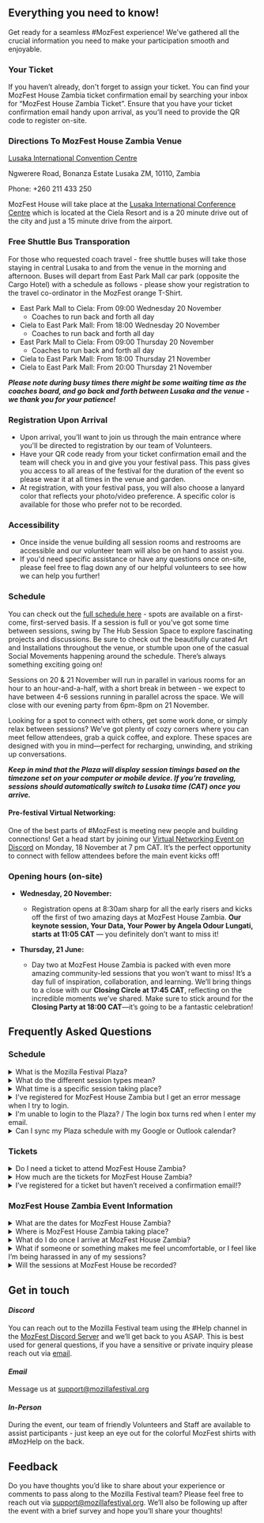 <!-- This is the help page -->

## Everything you need to know!
 
Get ready for a seamless #MozFest experience! We've gathered all the crucial information you need to make your participation smooth and enjoyable.

### Your Ticket
If you haven’t already, don't forget to assign your ticket. You can find your MozFest House Zambia ticket confirmation email by searching your inbox for “MozFest House Zambia Ticket”. Ensure that you have your ticket confirmation email handy upon arrival, as you’ll need to provide the QR code to register on-site.

### Directions To MozFest House Zambia Venue

[Lusaka International Convention Centre](https://cielaresort.com/licc/)

Ngwerere Road, Bonanza Estate Lusaka ZM, 10110, Zambia

Phone: +260 211 433 250

MozFest House will take place at the [Lusaka International Conference Centre](https://cielaresort.com/licc/) which is located at the Ciela Resort and is a 20 minute drive out of the city and just a 15 minute drive from the airport.

### Free Shuttle Bus Transporation 

For those who requested coach travel - free shuttle buses will take those staying in central Lusaka to and from the venue in the morning and afternoon. Buses will depart from East Park Mall car park (opposite the Cargo Hotel) with a schedule as follows - please show your registration to the travel co-ordinator in the MozFest orange T-Shirt.

* East Park Mall to Ciela: From 09:00 Wednesday 20 November
  * Coaches to run back and forth all day
* Ciela to East Park Mall: From 18:00 Wednesday 20 November
  * Coaches to run back and forth all day
* East Park Mall to Ciela: From 09:00 Thursday 20 November
  * Coaches to run back and forth all day
* Ciela to East Park Mall: From 18:00 Thursday 21 November
* Ciela to East Park Mall: From 20:00 Thursday 21 November

***Please note during busy times there might be some waiting time as the coaches board, and go back and forth between Lusaka and the venue - we thank you for your patience!***

### Registration Upon Arrival

-   Upon arrival, you’ll want to join us through the main entrance where you'll be directed to registration by our team of Volunteers.
-   Have your QR code ready from your ticket confirmation email and the team will check you in and give you your festival pass. This pass gives you access to all areas of the festival for the duration of the event so please wear it at all times in the venue and garden.
-   At registration, with your festival pass, you will also choose a lanyard color that reflects your photo/video preference. A specific color is available for those who prefer not to be recorded.

### Accessibility

-   Once inside the venue building all session rooms and restrooms are accessible and our volunteer team will also be on hand to assist you.
-   If you'd need specific assistance or have any questions once on-site, please feel free to flag down any of our helpful volunteers to see how we can help you further!

### Schedule

You can check out the [full schedule here](https://schedule.mozillafestival.org/plaza) - spots are available on a first-come, first-served basis. If a session is full or you’ve got some time between sessions, swing by The Hub Session Space to explore fascinating projects and discussions. Be sure to check out the beautifully curated Art and Installations throughout the venue, or stumble upon one of the casual Social Movements happening around the schedule. There’s always something exciting going on!

Sessions on 20 & 21 November will run in parallel in various rooms for an hour to an hour-and-a-half, with a short break in between - we expect to have between 4-6 sessions running in parallel across the space. We will close with our evening party from 6pm-8pm on 21 November.

Looking for a spot to connect with others, get some work done, or simply relax between sessions? We’ve got plenty of cozy corners where you can meet fellow attendees, grab a quick coffee, and explore. These spaces are designed with you in mind—perfect for recharging, unwinding, and striking up conversations.

***Keep in mind that the Plaza will display session timings based on the timezone set on your computer or mobile device. If you’re traveling, sessions should automatically switch to Lusaka time (CAT) once you arrive.***

#### Pre-festival Virtual Networking:

One of the best parts of #MozFest is meeting new people and building connections! Get a head start by joining our [Virtual Networking Event on Discord](https://mzl.la/MFHZambiaVirtualNetworkingEvent) on Monday, 18 November at 7 pm CAT. It’s the perfect opportunity to connect with fellow attendees before the main event kicks off!

### Opening hours (on-site)

-   **Wednesday, 20 November:**
	- Registration opens at 8:30am sharp for all the early risers and kicks off the first of two amazing days at MozFest House Zambia. **Our keynote session, Your Data, Your Power by Angela Odour Lungati, starts at 11:05 CAT** — you definitely don’t want to miss it!

-   **Thursday, 21 June:**
	- Day two at MozFest House Zambia is packed with even more amazing community-led sessions that you won’t want to miss! It’s a day full of inspiration, collaboration, and learning. We’ll bring things to a close with our **Closing Circle at 17:45 CAT**, reflecting on the incredible moments we’ve shared. Make sure to stick around for the **Closing Party at 18:00 CAT**—it’s going to be a fantastic celebration!

## Frequently Asked Questions

### Schedule

<details>
<summary>What is the Mozilla Festival Plaza?</summary>
Our Mozilla Festival Plaza, also known as the Mozilla Festival Schedule, is our interactive scheduling platform for MozFest House Zambia Here you will find the full lineup of our sessions, speakers and facilitators, browse through our art exhibits, as well as our amazing 'Dialogues and Debates' series and keynote. Explore and add to your calendar to create your own unforgettable experience!
</details>

<details>
<summary>What do the different session types mean?</summary>

We’ve grouped the sessions at MozFest House Zambia into a few helpful categories to help participants understand how that session will be conducted:
- **Discussion**
Synchronous live sessions bring people together to learn from each other, share experiences, and build a common understanding of a given topic.
- **Workshop**
Synchronous live sessions empower groups to  collaboratively work on a project, co-create and problem-solve collectively, while learning a new skill.
Or
Teamwork makes the dream work! Workshops are your chance to connect, create, and collaborate with fellow minds. Build projects together, learn new skills side-by-side, and tackle challenges as a team.
- **Social Moment**
Forming new connections and deepening conversations is at the heart of MozFest! Sprinkled throughout our schedule lineup you’ll find a number of Social Moments to foster those important discussions outside of a formal session.
- **Community Plenary**
Within the Mozilla Festival schedule, you’ll find various sessions and workshops specially curated or produced by Mozilla for the benefit of the community as a whole. These include our flagship Dialogue and Debate series, the festival Keynote, and other special events throughout the main stage.
- **Arts & Media**
Throughout MozFest House Zambia, you’ll find a wonderful array of engaging art exhibitions and interactive installations. These experiences can be explored in the “Arts & Media” section of the Plaza.

</details>

<details>
<summary>What time is a specific session taking place?</summary>
Each session at MozFest House Zambia will be assigned a specific time and date which you can view in the Plaza. You can click the “Schedule” tab and browse all sessions, or use the search or filter options along the top to deep dive into specific content. 

**Keep in mind that the Plaza will display session timings based on the timezone set on your computer or mobile device. If you’re traveling, sessions should automatically switch to Lusaka time (CAT) once you arrive.**

</details>

<details>
<summary>I've registered for MozFest House Zambia but I get an error message when I try to login.</summary>

  Please ensure you are logging in with the same email that you used when registering for MozFest House Zambia. If you are using the same email address, make sure you have assigned your ticket. Search for your order confirmation email (with the subject line: “MozFest House Zambia Ticket”) and then press the 'View Order' button. If you are still experiencing issues after assigning your ticket, please reach out to [support@mozillafestival.org](mailto:support@mozillafestival.org).
</details>

<details>
<summary>I'm unable to login to the Plaza? / The login box turns red when I enter my email.</summary>

There are a couple of reasons for your email address not being accepted by the system:
- If you have just registered, it can take up to 5 minutes for the schedule to recognize your email address. Please wait a moment and try again.
- Did someone else register on your behalf? First ensure they have assigned the ticket to you, and if they have, you will need to complete your ticket sign up - check your inbox for an email from [support@tito.io](mailto:support@tito.io).
- If you're still having problems logging in after following these steps get in touch with on in the #help channel on Discord or email us at [support@mozillafestival.org](mailto:support@mozillafestival.org)
</details>

<details>
<summary>Can I sync my Plaza schedule with my Google or Outlook calendar?</summary>

  Yes! Follow the simple instructions [HERE](https://schedule.mozillafestival.org/sync-calendar) to add your MozFest session calendar
</details>

 
### Tickets

<details>
<summary>Do I need a ticket to attend MozFest House Zambia?</summary>

Yes, to be able to attend MozFest House Zambia you will need to have registered for a ticket on our website. Tickets are available on our [ticketing page](https://www.mozillafestival.org/en/?tito=%2FMozilla%2Fmozfest-house-zambia%2Fen%2Fregistrations%2Fnew).
</details>

<details>
<summary>How much are the tickets for MozFest House Zambia?</summary> 


MozFest House Zambia offers two ticket options:

- Community Pass: Available at no cost.
- Philanthropic Access Ticket: Donation-based, allowing you to contribute and support the event.

</details>

<details>
<summary>I’ve registered for a ticket but haven’t received a confirmation email!?</summary>

Ticket confirmations are sent from support@tito.io. Please check your spam in case it’s sent there. If you haven't received your ticket please reach out to support@mozillafestival.org
</details>

### MozFest House Zambia Event Information

<details>
<summary>What are the dates for MozFest House Zambia?</summary>
MozFest House Zambia will be taking place 20-21 November 2024
</details>

<details>
<summary>Where is MozFest House Zambia taking place?</summary>
The event will be held at the Lusaka International Convention Centre in Lusaka, Zambia.

* Venue website link: [https://cielaresort.com/licc/](https://cielaresort.com/licc/)
* Google Maps link: [https://maps.app.goo.gl/1iUooTFTCcq4LKye6](https://maps.app.goo.gl/1iUooTFTCcq4LKye6)

</details>

<details>
<summary>What do I do once I arrive at MozFest House Zambia?</summary>
Welcome! As you arrive at the venue you will find helpful signs and navigation aids directing you to the registration desk. From there you’ll be checked in and provided with your MozFest badge - it’s important you wear that badge at all times during the event. If you ever get lost, just keep an eye out for the colorful shirts that have #MozHelp on the back and we’ll be happy to point you in the right direction. 
</details>

<details>
<summary>What if someone or something makes me feel uncomfortable, or I feel like I’m being harassed in any of my sessions?</summary>

All of our Mozilla Festival events are governed by our [Community Participation Guidelines](https://www.mozillafestival.org/en/guidelines/). If at any time you feel uncomfortable or would like to report a concern, you can approach any staff member or Volunteer for immediate aid and report any issues to festivalsafety@mozilla.com for follow-up with our MozFest Safety team.
</details>

<details>
<summary>Will the sessions at MozFest House be recorded?</summary>
Our  Keynote session and 'Dialogues and Debates' series are recorded and will be available to live stream and watch after the event. Beyond that, sessions at MozFest House Zambia will not be recorded.
</details>

## Get in touch

#### *Discord*

You can reach out to the Mozilla Festival team using the #Help channel in the [MozFest Discord Server](https://discord.com/invite/mozfest) and we’ll get back to you ASAP. This is best used for general questions, if you have a sensitive or private inquiry please reach out via [email](mailto:support@mozillafestival.org).

#### *Email*

Message us at [support@mozillafestival.org](mailto:support@mozillafestival.org)

#### *In-Person*

During the event, our team of friendly Volunteers and Staff are available to assist participants - just keep an eye out for the colorful MozFest shirts with #MozHelp on the back.  

## Feedback

Do you have thoughts you’d like to share about your experience or comments to pass along to the Mozilla Festival team? Please feel free to reach out via [support@mozillafestival.org](mailto:support@mozillafestival.org). We’ll also be following up after the event with a brief survey and hope you’ll share your thoughts!

